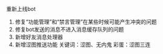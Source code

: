 <!--
author: yuany3721
date: 2021-09-07
title: 21.09.07更新日志
tags: Bot 更新日志
summary: 重新上线bot/修复bot部分bug
-->
重新上线bot

1.  修复“功能管理”和“禁言管理”在某些时候可能产生冲突的问题
2.  修复bot发送的消息不进入消息缓存队列的问题
3.  新增好友消息处理器
4.  新增涩图推送功能 关键词：涩图、无内鬼 彩蛋：涩图三连